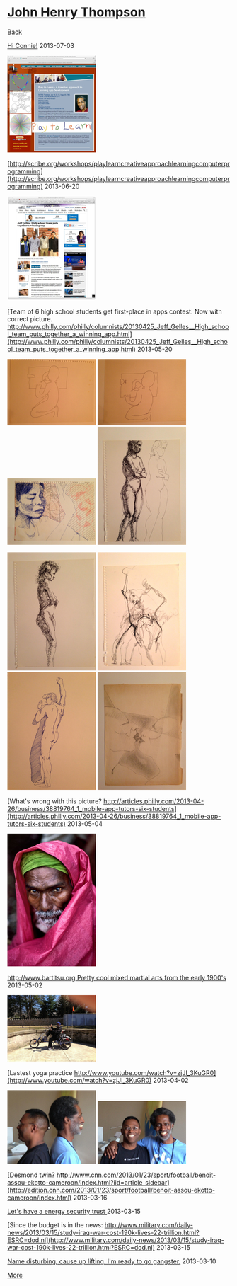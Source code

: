 # [John Henry Thompson](../README.md)

[Back](2013-07-08-1.md)



[Hi Connie!](facebook.com)
2013-07-03

[![](../media/2013-07-03/Timeline-Photos-thumb.jpg)](../posts/2013-07-03-2.md)

[http://scribe.org/workshops/playlearncreativeapproachlearningcomputerprogramming](http://scribe.org/workshops/playlearncreativeapproachlearningcomputerprogramming)
2013-06-20

[![](../media/2013-05-20/Timeline-Photos-Philly-com-keeps-screwing-up-the-correct-picture-thumb.jpg)](../posts/2013-05-20-1.md)

[Team of 6 high school students get first-place in apps contest. Now with correct picture. http://www.philly.com/philly/columnists/20130425_Jeff_Gelles__High_school_team_puts_together_a_winning_app.html](http://www.philly.com/philly/columnists/20130425_Jeff_Gelles__High_school_team_puts_together_a_winning_app.html)
2013-05-20

[![](../media/2013-05-07/Art-1985-thumb.jpg)](../posts/2013-05-07-1.md) [![](../media/2013-05-07/Art-1986-thumb.jpg)](../posts/2013-05-07-2.md) [![](../media/2013-05-07/Art-1987-thumb.jpg)](../posts/2013-05-07-3.md) [![](../media/2013-05-07/Art-1988-thumb.jpg)](../posts/2013-05-07-4.md)

[![](../media/2013-05-07/Art-1989-thumb.jpg)](../posts/2013-05-07-5.md) [![](../media/2013-05-07/Art-1990-thumb.jpg)](../posts/2013-05-07-6.md) [![](../media/2013-05-07/Art-1991-thumb.jpg)](../posts/2013-05-07-7.md) [![](../media/2013-05-07/Art-1992-thumb.jpg)](../posts/2013-05-07-8.md)



[What's wrong with this picture? http://articles.philly.com/2013-04-26/business/38819764_1_mobile-app-tutors-six-students](http://articles.philly.com/2013-04-26/business/38819764_1_mobile-app-tutors-six-students)
2013-05-04

[![](../media/2013-05-03/Timeline-Photos-By-daughter-found-my-double-a-water-vendor-in-In-thumb.jpg)](../posts/2013-05-03-1.md)

[http://www.bartitsu.org Pretty cool mixed martial arts from the early 1900's](http://www.bartitsu.org/)
2013-05-02

[![](../media/2013-04-07/Tri-on-Cynwyd-Trail-thumb.jpg)](../posts/2013-04-07-1.md)

[Lastest yoga practice http://www.youtube.com/watch?v=zjJI_3KuGR0](http://www.youtube.com/watch?v=zjJI_3KuGR0)
2013-04-02

[![](../media/2013-03-21/Jervo-and-me-short-and-long-IMG_1608-Version-2-thumb.jpg)](../posts/2013-03-21-1.md) [![](../media/2013-03-21/Jervo-and-me-short-and-long-IMG_1606-Version-2-thumb.jpg)](../posts/2013-03-21-2.md)

[Desmond twin? http://www.cnn.com/2013/01/23/sport/football/benoit-assou-ekotto-cameroon/index.html?iid=article_sidebar](http://edition.cnn.com/2013/01/23/sport/football/benoit-assou-ekotto-cameroon/index.html)
2013-03-16



[Let's have a energy security trust ](http://wh.gov/ozvL)
2013-03-15



[Since the budget is in the news: http://www.military.com/daily-news/2013/03/15/study-iraq-war-cost-190k-lives-22-trillion.html?ESRC=dod.nl](http://www.military.com/daily-news/2013/03/15/study-iraq-war-cost-190k-lives-22-trillion.html?ESRC=dod.nl)
2013-03-15



[Name disturbing, cause up lifting. I'm ready to go gangster.](facebook.com)
2013-03-10

[More](2013-01-27-1.md)